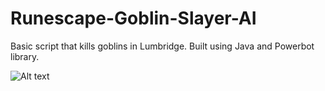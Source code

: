 # Runescape-Goblin-Slayer-AI
Basic script that kills goblins in Lumbridge. Built using Java and Powerbot library.

![Alt text](https://this-or-that.s3.amazonaws.com/RSAI.gif)

